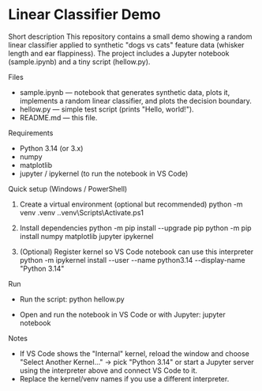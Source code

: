 # Linear Classifier Demo

Short description
This repository contains a small demo showing a random linear classifier applied to synthetic "dogs vs cats" feature data (whisker length and ear flappiness). The project includes a Jupyter notebook (sample.ipynb) and a tiny script (hellow.py).

Files
- sample.ipynb — notebook that generates synthetic data, plots it, implements a random linear classifier, and plots the decision boundary.
- hellow.py — simple test script (prints "Hello, world!").
- README.md — this file.

Requirements
- Python 3.14 (or 3.x)
- numpy
- matplotlib
- jupyter / ipykernel (to run the notebook in VS Code)

Quick setup (Windows / PowerShell)
1. Create a virtual environment (optional but recommended)
   python -m venv .venv
   .\.venv\Scripts\Activate.ps1

2. Install dependencies
   python -m pip install --upgrade pip
   python -m pip install numpy matplotlib jupyter ipykernel

3. (Optional) Register kernel so VS Code notebook can use this interpreter
   python -m ipykernel install --user --name python3.14 --display-name "Python 3.14"

Run
- Run the script:
  python hellow.py

- Open and run the notebook in VS Code or with Jupyter:
  jupyter notebook

Notes
- If VS Code shows the "Internal" kernel, reload the window and choose "Select Another Kernel..." → pick "Python 3.14" or start a Jupyter server using the interpreter above and connect VS Code to it.
- Replace the kernel/venv names if you use a different interpreter.